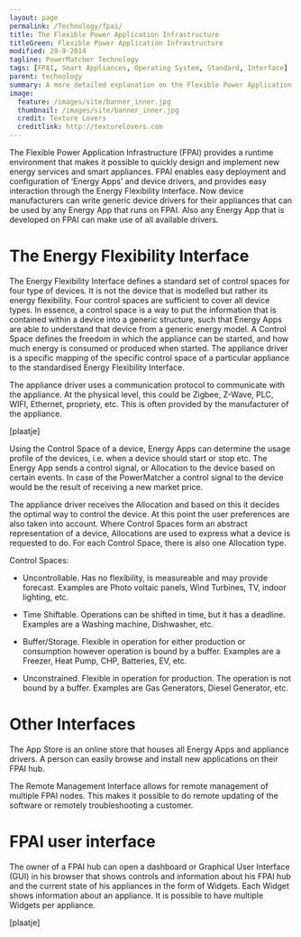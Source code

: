 ```yaml
---
layout: page
permalink: /Technology/fpai/
title: The Flexible Power Application Infrastructure
titleGreen: Flexible Power Application Infrastructure
modified: 29-9-2014
tagline: PowerMatcher Technology
tags: [FPAI, Smart Appliances, Operating System, Standard, Interface]
parent: technology
summary: A more detailed explanation on the Flexible Power Application Infrastructure; an operating system and platform for easily connecting a multitide of devices and apps.
image:
  feature: /images/site/banner_inner.jpg
  thumbnail: /images/site/banner_inner.jpg
  credit: Texture Lovers
  creditlink: http://texturelovers.com
---
```


The Flexible Power Application Infrastructure (FPAI) provides a runtime environment that makes it possible to quickly design and implement new energy services and smart appliances. FPAI enables easy deployment and configuration of ‘Energy Apps’ and device drivers, and provides easy interaction through the Energy Flexibility Interface. Now device manufacturers can write generic device drivers for their appliances that can be used by any Energy App that runs on FPAI. Also any Energy App that is developed on FPAI can make use of all available drivers. 

# The Energy Flexibility Interface

The Energy Flexibility Interface defines a standard set of control spaces for four type of devices. It is not the device that is modelled but rather its energy flexibility. Four control spaces are sufficient to cover all device types. In essence, a control space is a way to put the information that is contained within a device into a generic structure, such that Energy Apps are able to understand that device from a generic energy model. A Control Space defines the freedom in which the appliance can be started, and how much energy is consumed or produced when started. The appliance driver is a specific mapping of the specific control space of a particular appliance to the standardised Energy Flexibility Interface.

The appliance driver uses a communication protocol to communicate with the appliance. At the physical level, this could be Zigbee, Z-Wave, PLC, WIFI, Ethernet, propriety, etc. This is often provided by the manufacturer of the appliance.

[plaatje]


Using the Control Space of a device, Energy Apps can determine the usage profile of the devices, i.e. when a device should start or stop etc. The Energy App sends a control signal, or Allocation to the device based on certain events. In case of the PowerMatcher a control signal to the device would be the result of receiving a new market price. 

The appliance driver receives the Allocation and based on this it decides the optimal way to control the device. At this point the user preferences are also taken into account. Where Control Spaces form an abstract representation of a device, Allocations are used to express what a device is requested to do. For each Control Space, there is also one Allocation type.

Control Spaces:

 * Uncontrollable.	Has no flexibility, is measureable and may provide forecast.	Examples are Photo voltaic panels, Wind   Turbines, TV, indoor lighting, etc.

* Time Shiftable.	Operations can be shifted in time,  but it has a deadline. Examples are	a Washing machine, Dishwasher, etc.

* Buffer/Storage.	Flexible in operation for either production or consumption however operation is bound by a buffer. Examples are a	Freezer, Heat Pump, CHP, Batteries, EV, etc.

* Unconstrained.	Flexible in operation for production. The operation is not bound by a buffer.	Examples are Gas Generators, Diesel Generator, etc.

# Other Interfaces

The App Store is an online store that houses all Energy Apps and appliance drivers. A person can easily browse and install new applications on their FPAI hub. 

The Remote Management Interface allows for remote management of multiple FPAI nodes. This makes it possible to do remote updating of the software or remotely troubleshooting a customer.

# FPAI user interface

The owner of a FPAI hub can open a dashboard or Graphical User Interface (GUI) in his browser that shows controls and information about his FPAI hub and the current state of his appliances in the form of Widgets. Each Widget shows information about an appliance. It is possible to have multiple Widgets per appliance. 

[plaatje]




